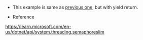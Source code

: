 - This example is same as [previous one](https://github.com/AvtsVivek/ParallelPro/tree/main/src/tasks/301520-SemaphoreWithTasks), but with yield return.



- Reference


https://learn.microsoft.com/en-us/dotnet/api/system.threading.semaphoreslim


